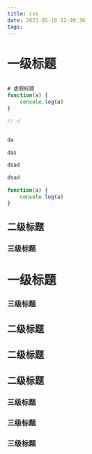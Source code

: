 ```yaml
---
title: css
date: 2021-05-16 12:49:36
tags:
---
```


# 一级标题
```javascript

# 虚假标题
function(a) {
    console.log(a)
}

// d


da

das

dsad

dsad

function(a) {
    console.log(a)
}


```

## 二级标题


### 三级标题


# 一级标题

### 三级标题


## 二级标题
## 二级标题
## 二级标题
### 三级标题
### 三级标题

### 三级标题

